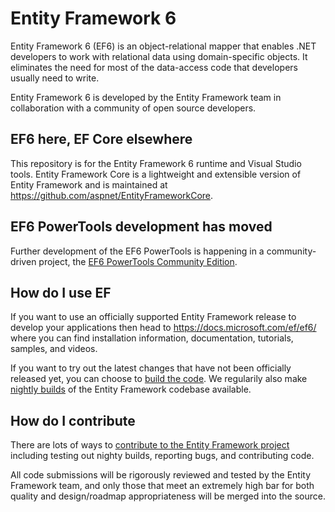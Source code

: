 # Entity Framework 6

Entity Framework 6 (EF6) is an object-relational mapper that enables .NET developers to work with relational data using domain-specific objects. It eliminates the need for most of the data-access code that developers usually need to write.

Entity Framework 6 is developed by the Entity Framework team in collaboration with a community of open source developers.

## EF6 here, EF Core elsewhere

This repository is for the Entity Framework 6 runtime and Visual Studio tools. Entity Framework Core is a lightweight and extensible version of Entity Framework and is maintained at https://github.com/aspnet/EntityFrameworkCore.

## EF6 PowerTools development has moved

Further development of the EF6 PowerTools is happening in a community-driven project, the [EF6 PowerTools Community Edition](https://github.com/ErikEJ/EntityFramework6PowerTools).

## How do I use EF

If you want to use an officially supported Entity Framework release to develop your applications then head to https://docs.microsoft.com/ef/ef6/ where you can find installation information, documentation, tutorials, samples, and videos.

If you want to try out the latest changes that have not been officially released yet, you can choose to [build the code](https://github.com/aspnet/EntityFramework6/wiki/Building-the-Runtime). We regularily also make [nightly builds](https://github.com/aspnet/EntityFramework6/wiki/Nightly-Builds) of the Entity Framework codebase available.

## How do I contribute

There are lots of ways to [contribute to the Entity Framework project](https://github.com/aspnet/EntityFramework6/wiki/Contributing) including testing out nighty builds, reporting bugs, and contributing code.

All code submissions will be rigorously reviewed and tested by the Entity Framework team, and only those that meet an extremely high bar for both quality and design/roadmap appropriateness will be merged into the source.
